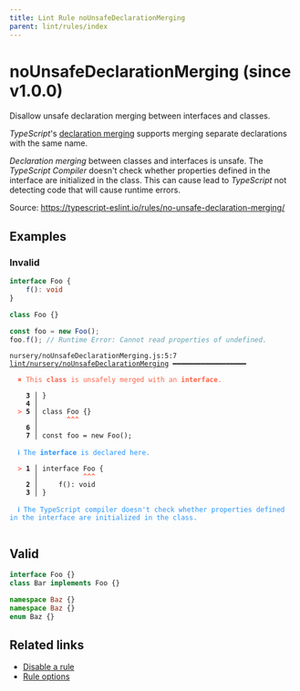 ```yaml
---
title: Lint Rule noUnsafeDeclarationMerging
parent: lint/rules/index
---
```


# noUnsafeDeclarationMerging (since v1.0.0)

Disallow unsafe declaration merging between interfaces and classes.

_TypeScript_'s [declaration merging](https://www.typescriptlang.org/docs/handbook/declaration-merging.html) supports merging separate declarations with the same name.

_Declaration merging_ between classes and interfaces is unsafe.
The _TypeScript Compiler_ doesn't check whether properties defined in the interface are initialized in the class.
This can cause lead to _TypeScript_ not detecting code that will cause runtime errors.

Source: https://typescript-eslint.io/rules/no-unsafe-declaration-merging/

## Examples

### Invalid

```ts
interface Foo {
    f(): void
}

class Foo {}

const foo = new Foo();
foo.f(); // Runtime Error: Cannot read properties of undefined.
```

<pre class="language-text"><code class="language-text">nursery/noUnsafeDeclarationMerging.js:5:7 <a href="https://biomejs.dev/lint/rules/noUnsafeDeclarationMerging">lint/nursery/noUnsafeDeclarationMerging</a> ━━━━━━━━━━━━━━━━━━

<strong><span style="color: Tomato;">  </span></strong><strong><span style="color: Tomato;">✖</span></strong> <span style="color: Tomato;">This </span><span style="color: Tomato;"><strong>class</strong></span><span style="color: Tomato;"> is unsafely merged with an </span><span style="color: Tomato;"><strong>interface</strong></span><span style="color: Tomato;">.</span>
  
    <strong>3 │ </strong>}
    <strong>4 │ </strong>
<strong><span style="color: Tomato;">  </span></strong><strong><span style="color: Tomato;">&gt;</span></strong> <strong>5 │ </strong>class Foo {}
   <strong>   │ </strong>      <strong><span style="color: Tomato;">^</span></strong><strong><span style="color: Tomato;">^</span></strong><strong><span style="color: Tomato;">^</span></strong>
    <strong>6 │ </strong>
    <strong>7 │ </strong>const foo = new Foo();
  
<strong><span style="color: rgb(38, 148, 255);">  </span></strong><strong><span style="color: rgb(38, 148, 255);">ℹ</span></strong> <span style="color: rgb(38, 148, 255);">The </span><span style="color: rgb(38, 148, 255);"><strong>interface</strong></span><span style="color: rgb(38, 148, 255);"> is declared here.</span>
  
<strong><span style="color: Tomato;">  </span></strong><strong><span style="color: Tomato;">&gt;</span></strong> <strong>1 │ </strong>interface Foo {
   <strong>   │ </strong>          <strong><span style="color: Tomato;">^</span></strong><strong><span style="color: Tomato;">^</span></strong><strong><span style="color: Tomato;">^</span></strong>
    <strong>2 │ </strong>    f(): void
    <strong>3 │ </strong>}
  
<strong><span style="color: rgb(38, 148, 255);">  </span></strong><strong><span style="color: rgb(38, 148, 255);">ℹ</span></strong> <span style="color: rgb(38, 148, 255);">The TypeScript compiler doesn't check whether properties defined in the interface are initialized in the class.</span>
  
</code></pre>

## Valid

```ts
interface Foo {}
class Bar implements Foo {}
```

```ts
namespace Baz {}
namespace Baz {}
enum Baz {}
```

## Related links

- [Disable a rule](/linter/#disable-a-lint-rule)
- [Rule options](/linter/#rule-options)
